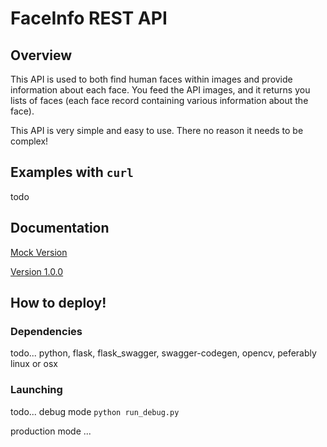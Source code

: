 # FaceInfo REST API

## Overview

This API is used to both find human faces within images and provide information about each face. You feed the API images, and it returns you lists of faces (each face record containing various information about the face).

This API is very simple and easy to use. There no reason it needs to be complex!

## Examples with `curl`

todo

## Documentation

[Mock Version](docs/vmock.md)

[Version 1.0.0](docs/v100.md)

## How to deploy!

### Dependencies

todo... python, flask, flask\_swagger, swagger-codegen, opencv, peferably linux or osx

### Launching

todo... debug mode `python run_debug.py`

production mode ...
